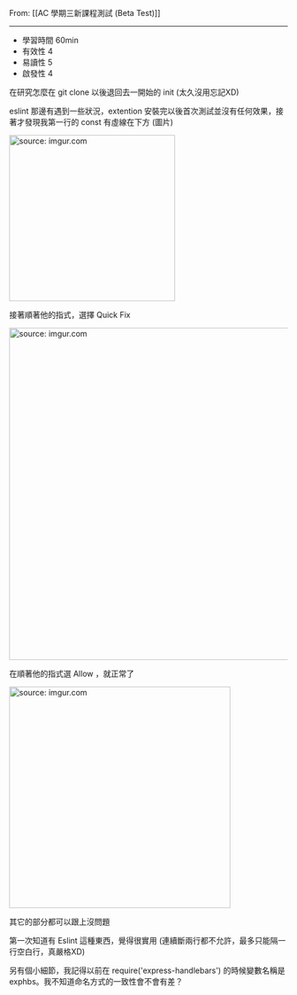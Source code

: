 From: [[AC 學期三新課程測試 (Beta Test)]]

---

- 學習時間 60min
- 有效性 4
- 易讀性 5
- 啟發性 4

在研究怎麼在 git clone 以後退回去一開始的 init (太久沒用忘記XD)

eslint 那邊有遇到一些狀況，extention 安裝完以後首次測試並沒有任何效果，接著才發現我第一行的 const 有虛線在下方 (圖片)

<a href="https://imgur.com/v85I2s2"><img src="https://i.imgur.com/v85I2s2.jpg" title="source: imgur.com" width="300px"/></a>

接著順著他的指式，選擇 Quick Fix

<a href="https://imgur.com/UF0gNNW"><img src="https://i.imgur.com/UF0gNNW.jpg" title="source: imgur.com" width="600px"/></a>

在順著他的指式選 Allow ，就正常了

<a href="https://imgur.com/PRUe2O3"><img src="https://i.imgur.com/PRUe2O3.jpg" title="source: imgur.com" width="400px"/></a>

其它的部分都可以跟上沒問題

第一次知道有 Eslint 這種東西，覺得很實用 (連續斷兩行都不允許，最多只能隔一行空白行，真嚴格XD)

另有個小細節，我記得以前在 require('express-handlebars') 的時候變數名稱是 exphbs。我不知道命名方式的一致性會不會有差？
